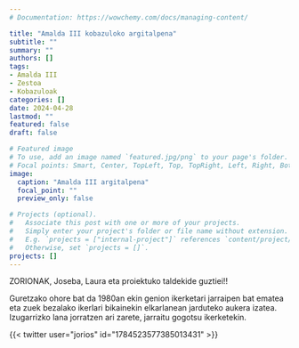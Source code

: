 ```yaml
---
# Documentation: https://wowchemy.com/docs/managing-content/

title: "Amalda III kobazuloko argitalpena"
subtitle: ""
summary: ""
authors: []
tags: 
- Amalda III
- Zestoa
- Kobazuloak
categories: []
date: 2024-04-28
lastmod: ""
featured: false
draft: false

# Featured image
# To use, add an image named `featured.jpg/png` to your page's folder.
# Focal points: Smart, Center, TopLeft, Top, TopRight, Left, Right, BottomLeft, Bottom, BottomRight.
image:
  caption: "Amalda III argitalpena"
  focal_point: ""
  preview_only: false

# Projects (optional).
#   Associate this post with one or more of your projects.
#   Simply enter your project's folder or file name without extension.
#   E.g. `projects = ["internal-project"]` references `content/project/deep-learning/index.md`.
#   Otherwise, set `projects = []`.
projects: []
---
```


ZORIONAK, Joseba, Laura eta proiektuko taldekide guztiei!!

Guretzako ohore bat da 1980an ekin genion ikerketari jarraipen bat ematea eta zuek bezalako ikerlari bikainekin elkarlanean jarduteko aukera izatea.
Izugarrizko lana jorratzen ari zarete, jarraitu gogotsu ikerketekin.

{{< twitter user="jorios" id="1784523577385013431" >}}
